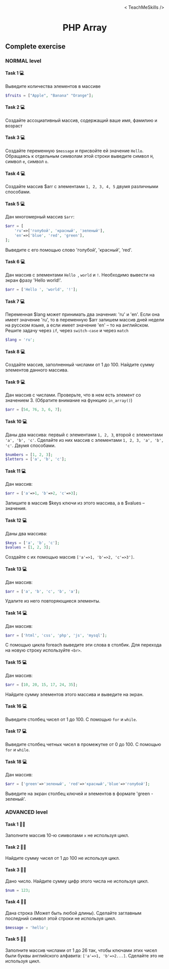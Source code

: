 <p align='right'>< TeachMeSkills /></p>
<h1 align='center'>PHP Array</h1>

## Complete exercise

### NORMAL level

#### Task 1 💻

Выведите количества элементов в массиве

```php
$fruits = ["Apple", "Banana" "Orange"];
```

#### Task 2 💻

Создайте ассоциативный массив, содержащий ваше имя, фамилию и возраст

#### Task 3 💻

Создайте переменную `$message` и присвойте ей значение `Hello`. Обращаясь к отдельным символам этой строки выведите символ `H`, символ `e`, символ `o`.

#### Task 4 💻

Создайте массив $arr с элементами `1, 2, 3, 4, 5` двумя различными способами.

#### Task 5 💻

Дан многомерный массив `$arr`:

```php
$arr = [
	'ru'=>['голубой', 'красный', 'зеленый'],
	'en'=>['blue', 'red', 'green'],
];
```

Выведите с его помощью слово 'голубой', 'красный', 'red'.

#### Task 6 💻

Дан массив с элементами `Hello `, `world` и `!`. Необходимо вывести на экран фразу 'Hello world!'.

```php
$arr = ['Hello ', 'world', '!'];
```

#### Task 7 💻

Переменная $lang может принимать два значения: 'ru' и 'en'. Если она имеет значение 'ru', то в переменную $arr запишем массив дней недели на русском языке, а если имеет значение 'en' – то на английском. Решите задачу через `if`, через `switch-case` и через `match`

```php
$lang = 'ru';
```

#### Task 8 💻

Создайте массив, заполненный числами от 1 до 100. Найдите сумму элементов данного массива.

#### Task 9 💻

Дан массив с числами. Проверьте, что в нем есть элемент со значением 3. (Обратите внимание на функцию `in_array()`)

```php
$arr = [54, 76, 3, 6, 7];
```

#### Task 10 💻

Даны два массива: первый с элементами `1, 2, 3`, второй с элементами `'a', 'b', 'c'`. Сделайте из них массив с элементами `1, 2, 3, 'a', 'b', 'c'`. Двумя способами.

```php
$numbers = [1, 2, 3];
$letters = ['a', 'b', 'c'];
```

#### Task 11 💻

Дан массив:

```php
$arr = ['a'=>1, 'b'=>2, 'c'=>3];
```

Запишите в массив $keys ключи из этого массива, а в $values – значения.

#### Task 12 💻

Даны два массива:

```php
$keys = ['a', 'b', 'c'];
$values = [1, 2, 3];
```

Создайте с их помощью массив `['a'=>1, 'b'=>2, 'c'=>3']`.

#### Task 13 💻

Дан массив:

```php
$arr = ['a', 'b', 'c', 'b', 'a'];
```

Удалите из него повторяющиеся элементы.

#### Task 14 💻

Дан массив:

```php
$arr = ['html', 'css', 'php', 'js', 'mysql'];
```

С помощью цикла foreach выведите эти слова в столбик. Для перехода на новую строку используйте `<br>`.

#### Task 15 💻

Дан массив:

```php
$arr = [10, 20, 15, 17, 24, 35];
```

Найдите сумму элементов этого массива и выведите на экран.


#### Task 16 💻

Выведите столбец чисел от 1 до 100. С помощью `for` и `while`.

#### Task 17 💻

Выведите столбец четных чисел в промежутке от 0 до 100. С помощью `for` и `while`.

#### Task 18 💻

Дан массив:

```php
$arr = ['green'=>'зеленый', 'red'=>'красный','blue'=>'голубой'];
```

Выведите на экран столбец ключей и элементов в формате 'green - зеленый'.

### ADVANCED level

#### Task 1 👨‍🏫

Заполните массив 10-ю символами `x` не используя цикл.

#### Task 2 👨‍🏫

Найдите сумму чисел от 1 до 100 не используя цикл.

#### Task 3 👨‍🏫

Дано число. Найдите сумму цифр этого числа не используя цикл.

```php
$num = 123;
```

#### Task 4 👨‍🏫

Дана строка (Может быть любой длины). Сделайте заглавным последний символ этой строки не используя цикл.

```php
$message = 'hello';
```

#### Task 5 👨‍🏫

Заполните массив числами от 1 до 26 так, чтобы ключами этих чисел были буквы английского алфавита: `['a'=>1, 'b'=>2...]`. Сделайте это не используя цикл.
